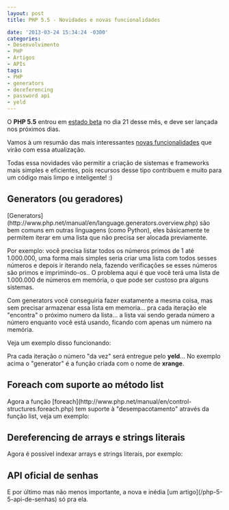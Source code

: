 ```yaml
---
layout: post
title: PHP 5.5 - Novidades e novas funcionalidades

date: '2013-03-24 15:34:24 -0300'
categories:
- Desenvolvimento
- PHP
- Artigos
- APIs
tags:
- PHP
- generators
- dereferencing
- password api
- yeld
---
```

O <strong>PHP 5.5</strong> entrou em [estado beta](http://php.net/archive/2013.php#id2013-03-21-1) no dia 21 desse mês, e deve ser lançada nos próximos dias.

Vamos à um resumão das mais interessantes [novas funcionalidades](http://www.php.net/manual/en/migration55.new-features.php) que virão com essa atualização.

Todas essa novidades vão permitir a criação de sistemas e frameworks mais simples e eficientes, pois recursos desse tipo contribuem e muito para um código mais limpo e inteligente! :)

<h2>Generators (ou geradores)</h2>
[Generators](http://www.php.net/manual/en/language.generators.overview.php) são bem comuns em outras linguagens (como Python), eles básicamente te permitem iterar em uma lista que não precisa ser alocada previamente.

Por exemplo: você precisa listar todos os números primos de 1 até 1.000.000, uma forma mais simples seria criar uma lista com todos sesses números e depois ir iterando nela, fazendo verificações se esses números são primos e imprimindo-os.. O problema aqui é que você terá uma lista de 1.000.000 de números em memória, o que pode ser custoso pra alguns sistemas.

Com generators você conseguiria fazer exatamente a mesma coisa, mas sem precisar armazenar essa lista em memoria... pra cada iteração ele "encontra" o próximo numero da lista... a lista vai sendo gerada número a número enquanto você está usando, ficando com apenas um número na memória.

Veja um exemplo disso funcionando:

<div data-gist-id="5232890" data-gist-show-loading="false"></div>
Pra cada iteração o número "da vez" será entregue pelo <strong>yeld</strong>... No exemplo acima o "generator" é a função criada com o nome de <strong>xrange</strong>.

<h2>Foreach com suporte ao método list</h2>
Agora a função [foreach](http://www.php.net/manual/en/control-structures.foreach.php) tem suporte à "desempacotamento" através da função list, veja um exemplo:

<div data-gist-id="5232923" data-gist-show-loading="false"></div>
<h2>Dereferencing de arrays e strings literais</h2>
Agora é possível indexar arrays e strings literais, por exemplo:

<div data-gist-id="5232943" data-gist-show-loading="false"></div>
<h2>API oficial de senhas</h2>
E por último mas não menos importante, a nova e inédia [um artigo](/php-5-5-api-de-senhas) só pra ela.

